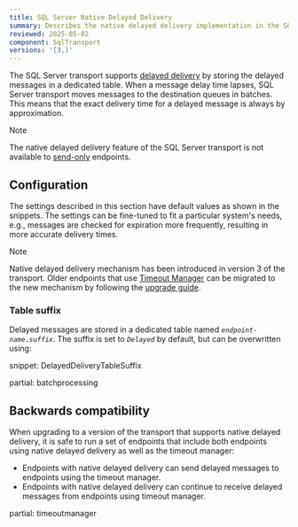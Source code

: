 ```yaml
---
title: SQL Server Native Delayed Delivery
summary: Describes the native delayed delivery implementation in the SQL Server transport
reviewed: 2025-05-02
component: SqlTransport
versions: '[3,)'
---
```


The SQL Server transport supports [delayed delivery](/nservicebus/messaging/delayed-delivery.md) by storing the delayed messages in a dedicated table. When a message delay time lapses, SQL Server transport moves messages to the destination queues in batches.
This means that the exact delivery time for a delayed message is always by approximation.

> [!NOTE]
> The native delayed delivery feature of the SQL Server transport is not available to [send-only](/nservicebus/hosting/#self-hosting-send-only-hosting) endpoints.

## Configuration

The settings described in this section have default values as shown in the snippets. The settings can be fine-tuned to fit a particular system's needs, e.g., messages are checked for expiration more frequently, resulting in more accurate delivery times.

> [!NOTE]
> Native delayed delivery mechanism has been introduced in version 3 of the transport. Older endpoints that use [Timeout Manager](/nservicebus/messaging/timeout-manager.md) can be migrated to the new mechanism by following the [upgrade guide](/transports/upgrades/sqlserver-3to31.md).

### Table suffix

Delayed messages are stored in a dedicated table named _`endpoint-name.suffix`_. The suffix is set to _`Delayed`_ by default, but can be overwritten using:

snippet: DelayedDeliveryTableSuffix

partial: batchprocessing

## Backwards compatibility

When upgrading to a version of the transport that supports native delayed delivery, it is safe to run a set of endpoints that include both endpoints using native delayed delivery as well as the timeout manager:

* Endpoints with native delayed delivery can send delayed messages to endpoints using the timeout manager.
* Endpoints with native delayed delivery can continue to receive delayed messages from endpoints using timeout manager.

partial: timeoutmanager

